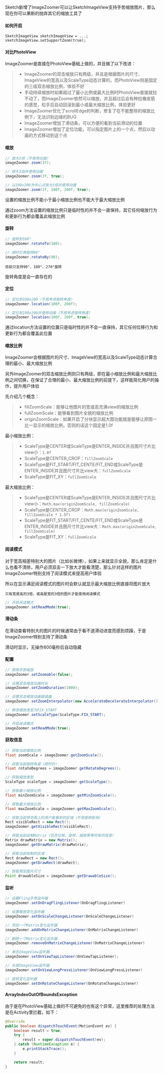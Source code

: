 Sketch新增了ImageZoomer可以让SketchImageView支持手势缩放图片，那么现在你可以果断的抛弃其它的缩放工具了

#### 如何开启

```
SketchImageView sketchImageView = ...;
sketchImageView.setSupportZoom(true);
```

#### 对比PhotoView

ImageZoomer是直接在PhotoView基础上做的，并且做了以下改进：
>* ImageZoomer的双击缩放只有两级，并且是根据图片的尺寸、ImageView的宽高以及ScaleType动态计算的，而PhotoView则是固定的三级双击缩放比例，体验不好
>* 手动持续缩放时如果超过了最小比例或最大比例时PhotoView直接就拉不动了，而ImageZoomer依然可以缩放，并且超过后会有种拉橡皮筋的感觉，松手后自动回滚到最小或最大缩放比例，体验更好
>* ImageZoomer优化了scrollEdge的判断，修复了在不能整除的缩放比例下，无法识别边缘的BUG
>* ImageZoomer增加了滑动条，可以方便的看到当前滑动的位置
>* ImageZoomer增加了定位功能，可以指定图片上的一个点，然后以动画的方式移动到这个点

#### 缩放

```java
// 放大3倍（不使用动画）
imageZoomer.zoom(3f);

// 放大3倍并使用动画
imageZoomer.zoom(3f, true);

// 以100x200为中心点放大3倍并使用动画
imageZoomer.zoom(3f, 100f, 200f, true);
```

设置的缩放比例不能小于最小缩放比例也不能大于最大缩放比例

通过zoom方法设置的缩放比例只是临时性的并不会一直保持，其它任何缩放行为和更新行为都会覆盖此缩放比例

#### 旋转

```java
// 旋转到180°
imageZoomer.rotateTo(180);

// 顺时针再旋转90°
imageZoomer.rotateBy(90);
```

`目前只支持90°、180°、270°旋转`

旋转角度是会一直存在的

#### 定位

```java
// 定位到100x200（不用考虑旋转角度）
imageZoomer.location(100f, 200f);

// 定位到100x200并使用动画（不用考虑旋转角度）
imageZoomer.location(100f, 200f, true);
```

通过location方法设置的位置只是临时性的并不会一直保持，其它任何位移行为和更新行为都会覆盖此位置

#### 缩放比例

ImageZoomer会根据图片的尺寸、ImageView的宽高以及ScaleType动态计算合理的最小、最大缩放比例

另外ImageZoomer的双击缩放比例则只有两级，即在最小缩放比例和最大缩放比例之间切换，在保证了合理的最小、最大缩放比例的前提下，这样能简化用户的操作，提升用户体验

先介绍几个概念：
>* fillZoomScale：能够让他图片的宽或高充满view的缩放比例
>* fullZoomScale：能够看到图片全貌的缩放比例
>* originZoomScale：如果开启了分块显示超大图功能就是能够让原图一比一显示的缩放比例，否则的话这个固定是1.0f

最小缩放比例：
>* ScaleType是CENTER或ScaleType是ENTER_INSIDE并且图尺寸片比view小：`1.0f`
>* ScaleType是CENTER_CROP：`fillZoomScale`
>* ScaleType是FIT_START/FIT_CENTE/FIT_END或ScaleType是ENTER_INSIDE并且图尺寸片比view大：`fullZoomScale`
>* ScaleType是FIT_XY：`fullZoomScale`

最大缩放比例：
>* ScaleType是CENTER或ScaleType是ENTER_INSIDE并且图尺寸片比view小：`Math.max(originZoomScale, fillZoomScale)`
>* ScaleType是CENTER_CROP：`Math.max(originZoomScale, fillZoomScale * 1.5f)`
>* ScaleType是FIT_START/FIT_CENTE/FIT_END或ScaleType是ENTER_INSIDE并且图尺寸片比view大：`Math.max(originZoomScale, fillZoomScale)`
>* ScaleType是FIT_XY：`fullZoomScale`

#### 阅读模式

对于宽高相差特别大的图片（比如长微博），如果上来就显示全貌，那么肯定是什么也看不清除，用户必须双击一下放大才能看清楚，那么针对这样的图片ImageZoomer特别支持了阅读模式来提高用户体验

所以在显示满足阅读模式的图片时会默认就显示最大缩放比例直接将图片放大

`只有宽是高的3倍，或高是宽的3倍的图片才能使用阅读模式`

```java
// 开启阅读模式
imageZoomer.setReadMode(true);
```

#### 滑动条

在滑动查看特别大的图片的时候通常由于看不道滑动进度而感到烦躁，于是ImageZoomer特别支持了滑动条

滑动时显示，无操作800毫秒后自动隐藏

#### 配置

```java
// 禁用手势缩放
imageZoomer.setZoomable(false);

// 设置双击缩放动画时长
imageZoomer.setZoomDuration(1000);

// 设置双击缩放动画插值器
imageZoomer.setZoomInterpolator(new AccelerateDecelerateInterpolator());

// 修改缩放类型为FIX_START
imageZoomer.setScaleType(ScaleType.FIX_START);

// 开启阅读模式
imageZoomer.setReadMode(true);
```

#### 获取信息

```java
// 获取当前缩放比例
float zoomScale = imageZoomer.getZoomScale();

// 获取当前旋转角度（顺时针）
float rotateDegrees = imageZoomer.getRotateDegrees();

// 获取缩放类型
ScaleType scaleType = imageZoomer.getScaleType();

// 获取最小缩放比例
float minZoomScale = imageZoomer.getMinZoomScale();

// 获取最大缩放比例
float maxZoomScale = imageZoomer.getMaxZoomScale();

// 获取当前预览图上的用户能看到的区域（不受旋转影响）
Rect visibleRect = new Rect();
imageZoomer.getVisibleRect(visibleRect);

// 获取当前绘制Matrix（包含位移、旋转、缩放等等所有的信息）
Matrix drawMatrix = new Matrix();
imageZoomer.getDrawMatrix(drawMatrix);

// 获取当前绘制的区域
Rect drawRect = new Rect();
imageZoomer.getDrawRect(drawRect);

// 获取预览图片尺寸
Point drawableSize = imageZoomer.getDrawableSize();
```

#### 监听

```java
// 设置Fling手势监听器
imageZoomer.setOnDragFlingListener(OnDragFlingListener)

// 设置缩放变化监听器
imageZoomer.setOnScaleChangeListener(OnScaleChangeListener)

// 添加一个Matrix变化监听器
imageZoomer.addOnMatrixChangeListener(OnMatrixChangeListener)

// 删除一个Matrix变化监听器
imageZoomer.removeOnMatrixChangeListener(OnMatrixChangeListener)

// 单击ImageView监听器
imageZoomer.setOnViewTapListener(OnViewTapListener);

// 长按ImageView监听器
imageZoomer.setOnViewLongPressListener(OnViewLongPressListener)

// 旋转变化监听器
imageZoomer.setOnRotateChangeListener(OnRotateChangeListener)
```

#### ArrayIndexOutOfBoundsException

由于是在PhotoView基础上做的不可避免的也有这个异常，这里推荐的处理方法是在Activity里拦截，如下：

```java
@Override
public boolean dispatchTouchEvent(MotionEvent ev) {
    boolean result = true;
    try {
        result = super.dispatchTouchEvent(ev);
    } catch (RuntimeException e) {
        e.printStackTrace();
    }

    return result;
}
```